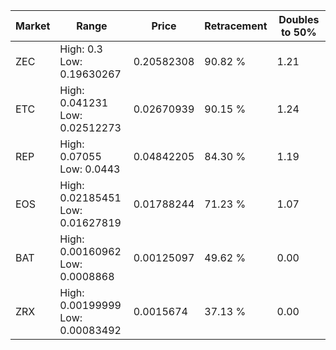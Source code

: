 | Market | Range | Price| Retracement | Doubles to 50% |
| --- | --- | --- | --- | --- |
| ZEC | High: 0.3<br />Low: 0.19630267 | 0.20582308 | 90.82 % | 1.21 |
| ETC | High: 0.041231<br />Low: 0.02512273 | 0.02670939 | 90.15 % | 1.24 |
| REP | High: 0.07055<br />Low: 0.0443 | 0.04842205 | 84.30 % | 1.19 |
| EOS | High: 0.02185451<br />Low: 0.01627819 | 0.01788244 | 71.23 % | 1.07 |
| BAT | High: 0.00160962<br />Low: 0.0008868 | 0.00125097 | 49.62 % | 0.00 |
| ZRX | High: 0.00199999<br />Low: 0.00083492 | 0.0015674 | 37.13 % | 0.00 |
